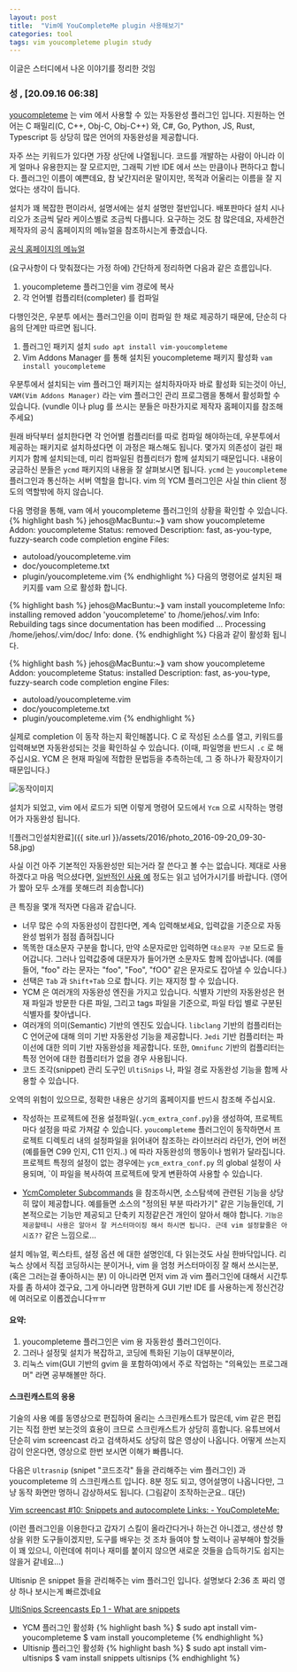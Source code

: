 ```yaml
---
layout: post
title:  "Vim에 YouCompleteMe plugin 사용해보기"
categories: tool
tags: vim youcompleteme plugin study
---
```

이글은 스터디에서 나온 이야기를 정리한 것임

### 성 , [20.09.16 06:38]

[youcompleteme](https://github.com/Valloric/YouCompleteMe) 는 vim 에서 사용할 수 있는 자동완성 플러그인 입니다. 지원하는 언어는 C 패밀리(C, C++, Obj-C, Obj-C++) 와, C#, Go, Python, JS, Rust, Typescript 등 상당히 많은 언어의 자동완성을 제공합니다.

자주 쓰는 키워드가 있다면 가장 상단에 나열됩니다. 코드를 개발하는 사람이 아니라 이게 얼마나 유용한지는 잘 모르지만, 그래픽 기반 IDE 에서 쓰는 만큼이나 편하다고 합니다. 플러그인 이름이 예쁜데요, 참 낯간지러운 말이지만, 목적과 어울리는 이름을 잘 지었다는 생각이 듭니다.

설치가 꽤 복잡한 편이라서, 설명서에는 설치 설명만 절반입니다. 배포판마다 설치 시나리오가 조금씩 달라 케이스별로 조금씩 다릅니다. 요구하는 것도 참 많은데요, 자세한건 제작자의 공식 홈페이지의 메뉴얼을 참조하시는게 좋겠습니다. 

[공식 홈페이지의 메뉴얼]( https://valloric.github.io/YouCompleteMe )

(요구사항이 다 맞춰졌다는 가정 하에) 간단하게 정리하면 다음과 같은 흐름입니다.

1. youcompleteme 플러그인을 vim 경로에 복사
2. 각 언어별 컴플리터(completer) 를 컴파일

다행인것은, 우분투 에서는 플러그인을 이미 컴파일 한 채로 제공하기 때문에, 단순히 다음의 단계만 따르면 됩니다.

1. 플러그인 패키지 설치
`sudo apt install vim-youcompleteme`
2. Vim Addons Manager 를 통해 설치된 youcompleteme 패키지 활성화
`vam install youcompleteme`

우분투에서 설치되는 vim 플러그인 패키지는 설치하자마자 바로 활성화 되는것이 아닌, `VAM(Vim Addons Manager)` 라는 vim 플러그인 관리 프로그램을 통해서 활성화할 수 있습니다. (vundle 이나 plug 를 쓰시는 분들은 마찬가지로 제작자 홈페이지를 참조해주세요)

원래 바닥부터 설치한다면 각 언어별 컴플리터를 따로 컴파일 해야하는데, 우분투에서 제공하는 패키지로 설치하셨다면 이 과정은 패스해도 됩니다. 몇가지 의존성이 걸린 패키지가 함께 설치되는데,  미리 컴파일된 컴플리터가 함께 설치되기 때문입니다. 내용이 궁금하신 분들은 `ycmd` 패키지의 내용을 잘 살펴보시면 됩니다. `ycmd` 는 `youcompleteme` 플러그인과 통신하는 서버 역할을 합니다. vim 의 YCM 플러그인은 사실 thin client 정도의 역할밖에 하지 않습니다.


다음 명령을 통해, vam 에서 youcompleteme 플러그인의 상황을 확인할 수 있습니다.
{% highlight bash %}
jehos@MacBuntu:~⟫ vam show youcompleteme
Addon: youcompleteme
Status: removed
Description: fast, as-you-type, fuzzy-search code completion engine
Files:
 - autoload/youcompleteme.vim
 - doc/youcompleteme.txt
 - plugin/youcompleteme.vim
{% endhighlight %}
다음의 명령어로 설치된 패키지를 vam 으로 활성화 합니다.

{% highlight bash %}
jehos@MacBuntu:~⟫ vam install youcompleteme
Info: installing removed addon 'youcompleteme' to /home/jehos/.vim
Info: Rebuilding tags since documentation has been modified ...
Processing /home/jehos/.vim/doc/
Info: done.
{% endhighlight %}
다음과 같이 활성화 됩니다.

{% highlight bash %}
jehos@MacBuntu:~⟫ vam show youcompleteme
Addon: youcompleteme
Status: installed
Description: fast, as-you-type, fuzzy-search code completion engine
Files:
 - autoload/youcompleteme.vim
 - doc/youcompleteme.txt
 - plugin/youcompleteme.vim
{% endhighlight %}

실제로 completion 이 동작 하는지 확인해봅니다. C 로 작성된 소스를 열고, 키워드를 입력해보면 자동완성되는 것을 확인하실 수 있습니다. (이때, 파일명을 반드시 `.c` 로 해주십시요. YCM 은 현재 파일에 적합한 문법등을 추측하는데, 그 중 하나가 확장자이기 때문입니다.)

![동작이미지](https://camo.githubusercontent.com/1f3f922431d5363224b20e99467ff28b04e810e2/687474703a2f2f692e696d6775722e636f6d2f304f50346f6f642e676966)

설치가 되었고, vim 에서 로드가 되면 이렇게 명령어 모드에서 `Ycm` 으로 시작하는 명령어가 자동완성 됩니다.

![플러그인설치완료]({{ site.url }}/assets/2016/photo_2016-09-20_09-30-58.jpg)

사실 이건 아주 기본적인 자동완성만 되는거라 잘 쓴다고 볼 수는 없습니다. 제대로 사용하겠다고 마음 먹으셨다면, [일반적인 사용 예](https://valloric.github.io/YouCompleteMe/#general-usage) 정도는 읽고 넘어가시기를 바랍니다. (영어가 짧아 모두 소개를 못해드려 죄송합니다)

큰 특징을 몇개 적자면 다음과 같습니다.

* 너무 많은 수의 자동완성이 잡힌다면, 계속 입력해보세요, 입력값을 기준으로 자동완성 범위가 점점 좁혀집니다
* 똑똑한 대소문자 구분을 합니다, 만약 소문자로만 입력하면 `대소문자 구분` 모드로 들어갑니다. 그러나 입력값중에 대문자가 들어가면 소문자도 함께 잡아냅니다. (예를들어, "foo" 라는 문자는 "foo", "Foo", "fOO" 같은 문자로도 잡아낼 수 있습니다.)
* 선택은 `Tab` 과 `Shift+Tab` 으로 합니다. 키는 재지정 할 수 있습니다.
* YCM 은 여러개의 자동완성 엔진을 가지고 있습니다. 식별자 기반의 자동완성은 현재 파일과 방문한 다른 파일, 그리고 tags 파일을 기준으로, 파일 타입 별로 구분된 식별자를 찾아냅니다.
* 여러개의 의미(Semantic) 기반의 엔진도 있습니다. `libclang` 기반의 컴플리터는 C 언어군에 대해 의미 기반 자동완성 기능을 제공합니다. `Jedi` 기반 컴플리터는 파이선에 대한 의미 기반 자동완성을 제공합니다. 또한, `Omnifunc` 기반의 컴플리터는 특정 언어에 대한 컴플리터가 없을 경우 사용됩니다.
* 코드 조각(snippet) 관리 도구인 `UltiSnips` 나, 파일 경로 자동완성 기능을 함께 사용할 수 있습니다.

오역의 위험이 있으므로, 정확한 내용은 상기의 홈페이지를 반드시 참조해 주십시요.

* 작성하는 프로젝트에 전용 설정파일(`.ycm_extra_conf.py`)을 생성하여, 프로젝트마다 설정을 따로 가져갈 수 있습니다.  `youcompleteme` 플러그인이 동작하면서 프로젝트 디렉토리 내의 설정파일을 읽어내어 참조하는 라이브러리 라던가, 언어 버전(예를들면 C99 인지, C11 인지..) 에 따라 자동완성의 행동이나 범위가 달라집니다. 프로젝트 특정의 설정이 없는 경우에는 `ycm_extra_conf.py` 의 global 설정이 사용되며, `이 파일을 복사하여 프로젝트에 맞게 변환하여 사용할 수 있습니다.

* [YcmCompleter Subcommands](https://valloric.github.io/YouCompleteMe/#ycmcompleter-subcommands) 을 참조하시면, 소스탐색에 관련된 기능을 상당히 많이 제공합니다. 예를들면 소스의 "정의된 부분 따라가기" 같은 기능들인데, 기본적으로는 기능만 제공되고 단축키 지정같은건 개인이 알아서 해야 합니다. `기능은 제공할테니 사용은 알아서 잘 커스터마이징 해서 하시면 됩니다. 근데 vim 설정할줄은 아시죠??` 같은 느낌으로...

설치 메뉴얼, 퀵스타트, 설정 옵션 에 대한 설명인데, 다 읽는것도 사실 한바닥입니다. 리눅스 상에서 직접 코딩하시는 분이거나, vim 을 엄청 커스터마이징 잘 해서 쓰시는분, (혹은 그러는걸 좋아하시는 분) 이 아니라면 먼저 vim 과 vim 플러그인에 대해서 시간투자를 좀 하셔야 겠구요, 그게 아니라면 맘편하게 GUI 기반 IDE 를 사용하는게 정신건강에 여러모로 이롭겠습니다ㅠㅠ

#### 요약:

1. youcompleteme 플러그인은 vim 용 자동완성 플러그인이다. 
2. 그러나 설정및 설치가 복잡하고, 코딩에 특화된 기능이 대부분이라, 
3. 리눅스 vim(GUI 기반의 gvim 을 포함하여)에서 주로 작업하는 "의욕있는 프로그래머" 라면 공부해볼만 하다.


#### 스크린캐스트의 응용

기술의 사용 예를 동영상으로 편집하여 올리는 스크린캐스트가 많은데, vim 같은 편집기는 직접 한번 보는것의 효용이 크므로 스크린캐스트가 상당히 흥합니다. 유튜브에서 단순히 vim screencast 라고 검색하셔도 상당히 많은 영상이 나옵니다. 어떻게 쓰는지 감이 안온다면, 영상으로 한번 보시면 이해가 빠릅니다.

다음은 `Ultrasnip` (snipet "코드조각" 들을 관리해주는 vim 플러그인) 과 youcompleteme 의 스크린캐스트 입니다. 8분 정도 되고, 영어설명이 나옵니다만, 그냥 동작 화면만 멍하니 감상하셔도 됩니다. (그림같이 조작하는군요.. 대단)

[Vim screencast #10: Snippets and autocomplete Links: - YouCompleteMe:](https://www.youtube.com/watch?v=WeppptWfV-0)

(이런 플러그인을 이용한다고 갑자기 스킬이 올라간다거나 하는건 아니겠고, 생산성 향상을 위한 도구들이겠지만,  도구를 배우는 것 조차 들여야 할 노력이나 공부해야 할것들이 꽤 있으니, 이런데에 취미나 재미를 붙이지 않으면 새로운 것들을 습득하기도 쉽지는 않을거 같네요...)

Ultisnip 은 snippet 들을 관리해주는 vim 플러그인 입니다. 설명보다 2:36 초 짜리 영상 하나 보시는게 빠르겠네요

[UltiSnips Screencasts Ep 1 - What are snippets](https://www.youtube.com/watch?v=Zik6u0klD40)

* YCM 플러그인 활성화
{% highlight bash %}
$ sudo apt install vim-youcompleteme
$ vam install youcompleteme
{% endhighlight %}
* Ultisnip 플러그인 활성화
{% highlight bash %}
$ sudo apt install vim-ultisnips
$ vam install snippets ultisnips
{% endhighlight %}
